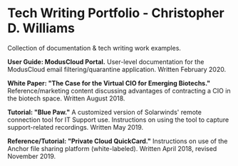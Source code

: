 # Tech Writing Portfolio - Christopher D. Williams

Collection of documentation &amp; tech writing work examples.

**User Guide: ModusCloud Portal.** User-level documentation for the ModusCloud email filtering/quarantine application. Written February 2020.

**White Paper: "The Case for the Virtual CIO for Emerging Biotechs."** Reference/marketing content discussing advantages of contracting a CIO in the biotech space. Written August 2018.

**Tutorial: "Blue Paw."** A customized version of Solarwinds' remote connection tool for IT Support use. Instructions on using the tool to capture support-related recordings. Written May 2019.

**Reference/Tutorial: "Private Cloud QuickCard."** Instructions on use of the Anchor file sharing platform (white-labeled). Written April 2018, revised November 2019.
